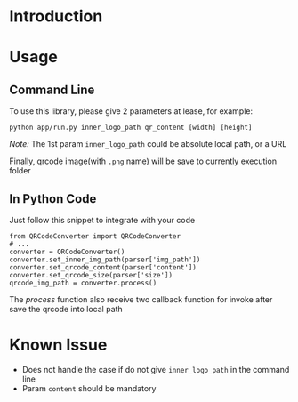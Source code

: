 # Introduction


# Usage
## Command Line
To use this library, please give 2 parameters at lease, for example:
```
python app/run.py inner_logo_path qr_content [width] [height]
```
*Note:* The 1st param `inner_logo_path` could be absolute local path, or a URL

Finally, qrcode image(with `.png` name) will be save to currently execution folder

## In Python Code
Just follow this snippet to integrate with your code
```
from QRCodeConverter import QRCodeConverter
# ...
converter = QRCodeConverter()
converter.set_inner_img_path(parser['img_path'])
converter.set_qrcode_content(parser['content'])
converter.set_qrcode_size(parser['size'])
qrcode_img_path = converter.process()
```
The _process_ function also receive two callback function for invoke after save
the qrcode into local path

# Known Issue
+ Does not handle the case if do not give `inner_logo_path` in the command line
+ Param `content` should be mandatory
